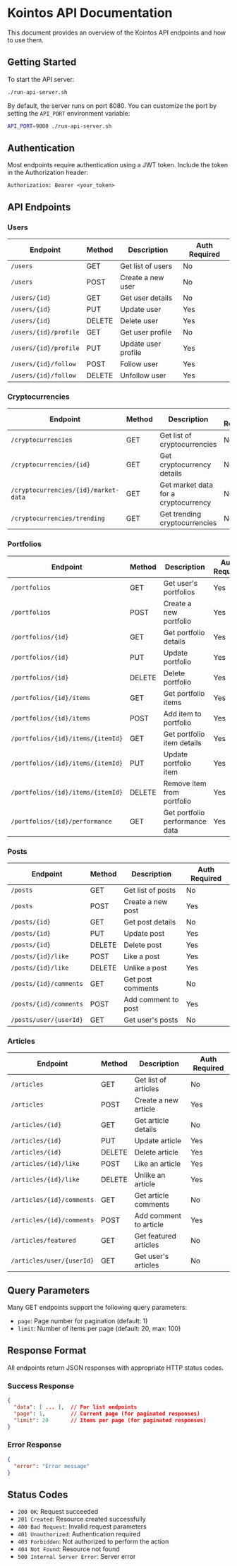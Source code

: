 # Kointos API Documentation

This document provides an overview of the Kointos API endpoints and how to use them.

## Getting Started

To start the API server:

```bash
./run-api-server.sh
```

By default, the server runs on port 8080. You can customize the port by setting the `API_PORT` environment variable:

```bash
API_PORT=9000 ./run-api-server.sh
```

## Authentication

Most endpoints require authentication using a JWT token. Include the token in the Authorization header:

```
Authorization: Bearer <your_token>
```

## API Endpoints

### Users

| Endpoint | Method | Description | Auth Required |
|----------|--------|-------------|--------------|
| `/users` | GET | Get list of users | No |
| `/users` | POST | Create a new user | No |
| `/users/{id}` | GET | Get user details | No |
| `/users/{id}` | PUT | Update user | Yes |
| `/users/{id}` | DELETE | Delete user | Yes |
| `/users/{id}/profile` | GET | Get user profile | No |
| `/users/{id}/profile` | PUT | Update user profile | Yes |
| `/users/{id}/follow` | POST | Follow user | Yes |
| `/users/{id}/follow` | DELETE | Unfollow user | Yes |

### Cryptocurrencies

| Endpoint | Method | Description | Auth Required |
|----------|--------|-------------|--------------|
| `/cryptocurrencies` | GET | Get list of cryptocurrencies | No |
| `/cryptocurrencies/{id}` | GET | Get cryptocurrency details | No |
| `/cryptocurrencies/{id}/market-data` | GET | Get market data for a cryptocurrency | No |
| `/cryptocurrencies/trending` | GET | Get trending cryptocurrencies | No |

### Portfolios

| Endpoint | Method | Description | Auth Required |
|----------|--------|-------------|--------------|
| `/portfolios` | GET | Get user's portfolios | Yes |
| `/portfolios` | POST | Create a new portfolio | Yes |
| `/portfolios/{id}` | GET | Get portfolio details | Yes |
| `/portfolios/{id}` | PUT | Update portfolio | Yes |
| `/portfolios/{id}` | DELETE | Delete portfolio | Yes |
| `/portfolios/{id}/items` | GET | Get portfolio items | Yes |
| `/portfolios/{id}/items` | POST | Add item to portfolio | Yes |
| `/portfolios/{id}/items/{itemId}` | GET | Get portfolio item details | Yes |
| `/portfolios/{id}/items/{itemId}` | PUT | Update portfolio item | Yes |
| `/portfolios/{id}/items/{itemId}` | DELETE | Remove item from portfolio | Yes |
| `/portfolios/{id}/performance` | GET | Get portfolio performance data | Yes |

### Posts

| Endpoint | Method | Description | Auth Required |
|----------|--------|-------------|--------------|
| `/posts` | GET | Get list of posts | No |
| `/posts` | POST | Create a new post | Yes |
| `/posts/{id}` | GET | Get post details | No |
| `/posts/{id}` | PUT | Update post | Yes |
| `/posts/{id}` | DELETE | Delete post | Yes |
| `/posts/{id}/like` | POST | Like a post | Yes |
| `/posts/{id}/like` | DELETE | Unlike a post | Yes |
| `/posts/{id}/comments` | GET | Get post comments | No |
| `/posts/{id}/comments` | POST | Add comment to post | Yes |
| `/posts/user/{userId}` | GET | Get user's posts | No |

### Articles

| Endpoint | Method | Description | Auth Required |
|----------|--------|-------------|--------------|
| `/articles` | GET | Get list of articles | No |
| `/articles` | POST | Create a new article | Yes |
| `/articles/{id}` | GET | Get article details | No |
| `/articles/{id}` | PUT | Update article | Yes |
| `/articles/{id}` | DELETE | Delete article | Yes |
| `/articles/{id}/like` | POST | Like an article | Yes |
| `/articles/{id}/like` | DELETE | Unlike an article | Yes |
| `/articles/{id}/comments` | GET | Get article comments | No |
| `/articles/{id}/comments` | POST | Add comment to article | Yes |
| `/articles/featured` | GET | Get featured articles | No |
| `/articles/user/{userId}` | GET | Get user's articles | No |

## Query Parameters

Many GET endpoints support the following query parameters:

- `page`: Page number for pagination (default: 1)
- `limit`: Number of items per page (default: 20, max: 100)

## Response Format

All endpoints return JSON responses with appropriate HTTP status codes.

### Success Response

```json
{
  "data": [ ... ],  // For list endpoints
  "page": 1,        // Current page (for paginated responses)
  "limit": 20       // Items per page (for paginated responses)
}
```

### Error Response

```json
{
  "error": "Error message"
}
```

## Status Codes

- `200 OK`: Request succeeded
- `201 Created`: Resource created successfully
- `400 Bad Request`: Invalid request parameters
- `401 Unauthorized`: Authentication required
- `403 Forbidden`: Not authorized to perform the action
- `404 Not Found`: Resource not found
- `500 Internal Server Error`: Server error
